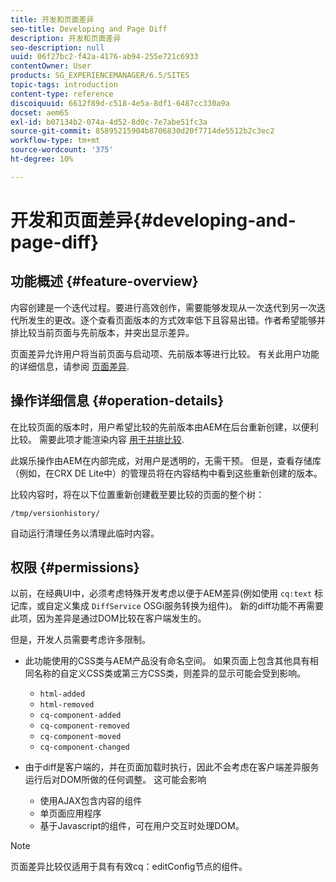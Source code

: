 ```yaml
---
title: 开发和页面差异
seo-title: Developing and Page Diff
description: 开发和页面差异
seo-description: null
uuid: 06f27bc2-f42a-4176-ab94-255e721c6933
contentOwner: User
products: SG_EXPERIENCEMANAGER/6.5/SITES
topic-tags: introduction
content-type: reference
discoiquuid: 6612f89d-c518-4e5a-8df1-6487cc330a9a
docset: aem65
exl-id: b07134b2-074a-4d52-8d0c-7e7abe51fc3a
source-git-commit: 85895215904b8706830d20f7714de5512b2c3ec2
workflow-type: tm+mt
source-wordcount: '375'
ht-degree: 10%

---
```


# 开发和页面差异{#developing-and-page-diff}

## 功能概述 {#feature-overview}

内容创建是一个迭代过程。要进行高效创作，需要能够发现从一次迭代到另一次迭代所发生的更改。逐个查看页面版本的方式效率低下且容易出错。作者希望能够并排比较当前页面与先前版本，并突出显示差异。

页面差异允许用户将当前页面与启动项、先前版本等进行比较。 有关此用户功能的详细信息，请参阅 [页面差异](/help/sites-authoring/page-diff.md).

## 操作详细信息 {#operation-details}

在比较页面的版本时，用户希望比较的先前版本由AEM在后台重新创建，以便利比较。 需要此项才能渲染内容 [用于并排比较](/help/sites-developing/pagediff.md#operation-details).

此娱乐操作由AEM在内部完成，对用户是透明的，无需干预。 但是，查看存储库（例如，在CRX DE Lite中）的管理员将在内容结构中看到这些重新创建的版本。

比较内容时，将在以下位置重新创建截至要比较的页面的整个树：

`/tmp/versionhistory/`

自动运行清理任务以清理此临时内容。

## 权限 {#permissions}

以前，在经典UI中，必须考虑特殊开发考虑以便于AEM差异(例如使用 `cq:text` 标记库，或自定义集成 `DiffService` OSGi服务转换为组件)。 新的diff功能不再需要此项，因为差异是通过DOM比较在客户端发生的。

但是，开发人员需要考虑许多限制。

* 此功能使用的CSS类与AEM产品没有命名空间。 如果页面上包含其他具有相同名称的自定义CSS类或第三方CSS类，则差异的显示可能会受到影响。

   * `html-added`
   * `html-removed`
   * `cq-component-added`
   * `cq-component-removed`
   * `cq-component-moved`
   * `cq-component-changed`

* 由于diff是客户端的，并在页面加载时执行，因此不会考虑在客户端差异服务运行后对DOM所做的任何调整。 这可能会影响

   * 使用AJAX包含内容的组件
   * 单页面应用程序
   * 基于Javascript的组件，可在用户交互时处理DOM。

>[!NOTE]
>
>页面差异比较仅适用于具有有效cq：editConfig节点的组件。
